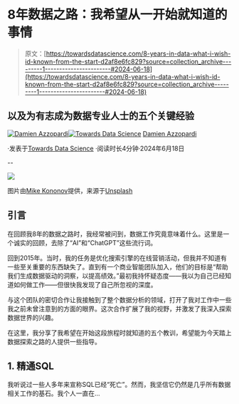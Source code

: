 # 8年数据之路：我希望从一开始就知道的事情

> 原文：[https://towardsdatascience.com/8-years-in-data-what-i-wish-id-known-from-the-start-d2af8e6fc829?source=collection_archive---------1-----------------------#2024-06-18](https://towardsdatascience.com/8-years-in-data-what-i-wish-id-known-from-the-start-d2af8e6fc829?source=collection_archive---------1-----------------------#2024-06-18)

## 以及为有志成为数据专业人士的五个关键经验

[](https://medium.com/@damien.azzopardi?source=post_page---byline--d2af8e6fc829--------------------------------)[![Damien Azzopardi](../Images/4cceb06ac7792c0afcee94cfe9d8385f.png)](https://medium.com/@damien.azzopardi?source=post_page---byline--d2af8e6fc829--------------------------------)[](https://towardsdatascience.com/?source=post_page---byline--d2af8e6fc829--------------------------------)[![Towards Data Science](../Images/a6ff2676ffcc0c7aad8aaf1d79379785.png)](https://towardsdatascience.com/?source=post_page---byline--d2af8e6fc829--------------------------------) [Damien Azzopardi](https://medium.com/@damien.azzopardi?source=post_page---byline--d2af8e6fc829--------------------------------)

·发表于[Towards Data Science](https://towardsdatascience.com/?source=post_page---byline--d2af8e6fc829--------------------------------) ·阅读时长4分钟·2024年6月18日

--

![](../Images/16ba38e564e279a2ffde66c1110bcaea.png)

图片由[Mike Kononov](https://unsplash.com/@mikofilm?utm_content=creditCopyText&utm_medium=referral&utm_source=unsplash)提供，来源于[Unsplash](https://unsplash.com/photos/architectural-photography-of-building-with-people-in-it-during-nighttime-lFv0V3_2H6s?utm_content=creditCopyText&utm_medium=referral&utm_source=unsplash)

## 引言

在回顾我8年的数据之路时，我经常被问到，数据工作究竟意味着什么。这里是一个诚实的回顾，去除了“AI”和“ChatGPT”这些流行词。

回到2015年。当时，我的任务是优化搜索引擎的在线营销活动，但我并不知道有一些至关重要的东西缺失了。直到有一个商业智能团队加入，他们的目标是“帮助我们生成数据驱动的洞察，以提高绩效。”最初我持怀疑态度——我以为自己已经知道如何做工作——但很快我发现了自己所忽视的深度。

与这个团队的密切合作让我接触到了整个数据分析的领域，打开了我对工作中一些我之前未曾注意到的方面的眼界。这次合作扩展了我的视野，并激发了我深入探索数据世界的兴趣。

在这里，我分享了我希望在开始这段旅程时就知道的五个教训，希望能为今天踏上数据探索之路的人提供一些指导。

## 1\. 精通SQL

我听说过一些人多年来宣称SQL已经“死亡”。然而，我坚信它仍然是几乎所有数据相关工作的基石。我个人一直在...
